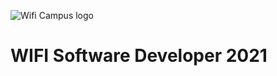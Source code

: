 ![Wifi Campus logo](https://github.com/atillakati/sw_developer_2021_Trainer/blob/main/docs/wifi_campus.PNG)
# WIFI Software Developer 2021
